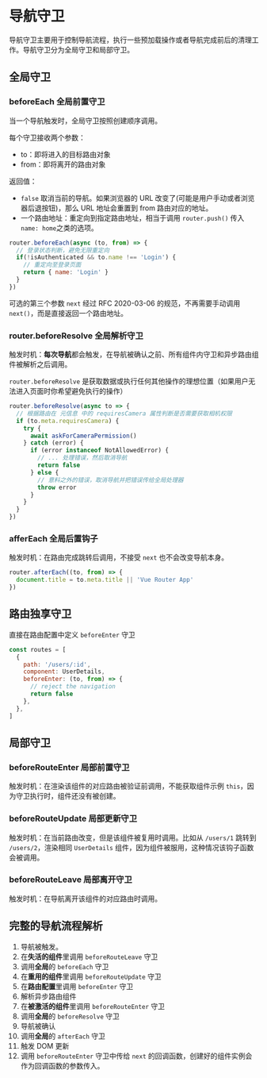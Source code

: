 # 导航守卫
导航守卫主要用于控制导航流程，执行一些预加载操作或者导航完成前后的清理工作。导航守卫分为全局守卫和局部守卫。

## 全局守卫
### beforeEach 全局前置守卫
当一个导航触发时，全局守卫按照创建顺序调用。

每个守卫接收两个参数：
- to：即将进入的目标路由对象
- from：即将离开的路由对象

返回值：
- `false` 取消当前的导航。如果浏览器的 URL 改变了(可能是用户手动或者浏览器后退按钮)，那么 URL 地址会重置到 from 路由对应的地址。
- 一个路由地址：重定向到指定路由地址，相当于调用 `router.push()` 传入 `name: home`之类的选项。
```js
router.beforeEach(async (to, from) => {
  // 登录状态判断，避免无限重定向
  if(!isAuthenticated && to.name !== 'Login') {
    // 重定向至登录页面
    return { name: 'Login' }
  }
})
```

可选的第三个参数 `next` 经过 RFC 2020-03-06 的规范，不再需要手动调用 `next()`，而是直接返回一个路由地址。

### router.beforeResolve 全局解析守卫
触发时机：**每次导航**都会触发，在导航被确认之前、所有组件内守卫和异步路由组件被解析之后调用。

`router.beforeResolve` 是获取数据或执行任何其他操作的理想位置（如果用户无法进入页面时你希望避免执行的操作）
```js
router.beforeResolve(async to => {
  // 根据路由在 元信息 中的 requiresCamera 属性判断是否需要获取相机权限
  if (to.meta.requiresCamera) {
    try {
      await askForCameraPermission()
    } catch (error) {
      if (error instanceof NotAllowedError) {
        // ... 处理错误，然后取消导航
        return false
      } else {
        // 意料之外的错误，取消导航并把错误传给全局处理器
        throw error
      }
    }
  }
})
```

### afferEach 全局后置钩子
触发时机：在路由完成跳转后调用，不接受 `next` 也不会改变导航本身。

```js
router.afterEach((to, from) => {
  document.title = to.meta.title || 'Vue Router App'
})
```

## 路由独享守卫
直接在路由配置中定义 `beforeEnter` 守卫
```js
const routes = [
  {
    path: '/users/:id',
    component: UserDetails,
    beforeEnter: (to, from) => {
      // reject the navigation
      return false
    },
  },
]
```

## 局部守卫
### beforeRouteEnter 局部前置守卫
触发时机：在渲染该组件的对应路由被验证前调用，不能获取组件示例 `this`，因为守卫执行时，组件还没有被创建。

### beforeRouteUpdate 局部更新守卫
触发时机：在当前路由改变，但是该组件被复用时调用。比如从 `/users/1` 跳转到 `/users/2`，渲染相同 `UserDetails` 组件，因为组件被服用，这种情况该钩子函数会被调用。

### beforeRouteLeave 局部离开守卫
触发时机：在导航离开该组件的对应路由时调用。

## 完整的导航流程解析
1. 导航被触发。
2. 在**失活的组件**里调用 `beforeRouteLeave` 守卫
3. 调用**全局**的 `beforeEach` 守卫
4. 在**重用的组件**里调用 `beforeRouteUpdate` 守卫
5. 在**路由配置**里调用 `beforeEnter` 守卫
6. 解析异步路由组件
7. 在**被激活的组件**里调用 `beforeRouteEnter` 守卫
8. 调用**全局**的 `beforeResolve` 守卫
9. 导航被确认
10. 调用**全局**的 `afterEach` 守卫
11. 触发 DOM 更新
12. 调用 `beforeRouteEnter` 守卫中传给 `next` 的回调函数，创建好的组件实例会作为回调函数的参数传入。